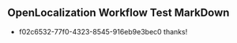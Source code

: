 ## OpenLocalization Workflow Test MarkDown
* f02c6532-77f0-4323-8545-916eb9e3bec0 thanks!

<!--HONumber=Jul16_HO4-->


